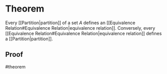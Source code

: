 # Theorem
Every [[Partition|partition]] of a set $A$ defines an [[Equivalence Relation#Equivalence Relation|equivalence relation]]. Conversely, every [[Equivalence Relation#Equivalence Relation|equivalence relation]] defines a [[Partition|partition]]. 
## Proof
#theorem 
